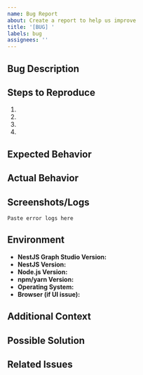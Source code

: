 ```yaml
---
name: Bug Report
about: Create a report to help us improve
title: '[BUG] '
labels: bug
assignees: ''
---
```


## Bug Description

<!-- A clear and concise description of what the bug is -->

## Steps to Reproduce

1. 
2. 
3. 
4. 

## Expected Behavior

<!-- A clear and concise description of what you expected to happen -->

## Actual Behavior

<!-- A clear and concise description of what actually happened -->

## Screenshots/Logs

<!-- If applicable, add screenshots or error logs to help explain your problem -->

```
Paste error logs here
```

## Environment

- **NestJS Graph Studio Version:** 
- **NestJS Version:** 
- **Node.js Version:** 
- **npm/yarn Version:** 
- **Operating System:** 
- **Browser (if UI issue):** 

## Additional Context

<!-- Add any other context about the problem here -->

## Possible Solution

<!-- Optional: Suggest a fix or reason for the bug -->

## Related Issues

<!-- Link to related issues if any -->

